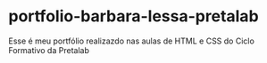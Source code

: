 # portfolio-barbara-lessa-pretalab
Esse é meu portfólio realizazdo nas aulas de HTML e CSS do Ciclo Formativo da Pretalab
